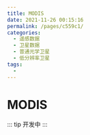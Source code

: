 ```yaml
---
title: MODIS
date: 2021-11-26 00:15:16
permalink: /pages/c559c1/
categories:
  - 遥感数据
  - 卫星数据
  - 普通光学卫星
  - 低分辨率卫星
tags:
  - 
---
```

# MODIS

::: tip
开发中
:::

